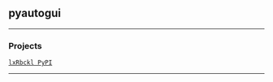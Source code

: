 ## pyautogui

---

### Projects
[`lxRbckl PyPI`](https://github.com/lxRbckl/lxRbckl/blob/PyPI/README.md)

---